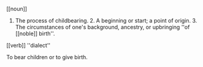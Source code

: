 [[noun]]
1. The process of childbearing. 2. A beginning or start; a point of origin. 3. The circumstances of one's background, ancestry, or upbringing ''of [[noble]] birth''.

[[verb]] ''dialect''

To bear children or to give birth.